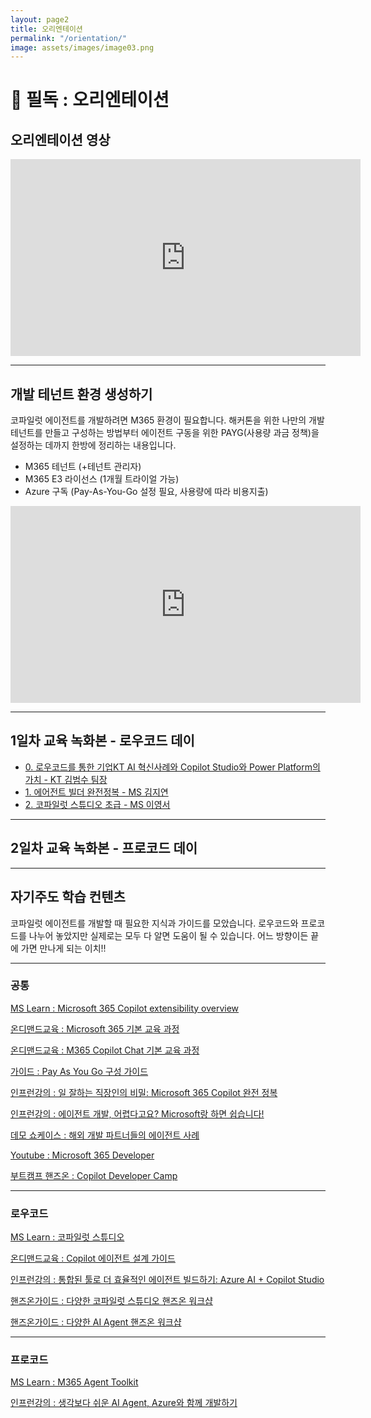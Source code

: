 ```yaml
---
layout: page2
title: 오리엔테이션
permalink: "/orientation/"
image: assets/images/image03.png
---
```


# 🚨 필독 : 오리엔테이션

## 오리엔테이션 영상

<iframe width="560" height="315" src="https://www.youtube.com/embed/lFe-Kwh0iEE?si=g2DjxH6o_MT2HbGk" title="YouTube video player" frameborder="0" allow="accelerometer; autoplay; clipboard-write; encrypted-media; gyroscope; picture-in-picture; web-share" referrerpolicy="strict-origin-when-cross-origin" allowfullscreen></iframe>

---

## 개발 테넌트 환경 생성하기

코파일럿 에이전트를 개발하려면 M365 환경이 필요합니다. 해커톤을 위한 나만의 개발 테넌트를 만들고 구성하는 방법부터 에이전트 구동을 위한 PAYG(사용량 과금 정책)을 설정하는 데까지 한방에 정리하는 내용입니다.

- M365 테넌트 (+테넌트 관리자)
- M365 E3 라이선스 (1개월 트라이얼 가능)
- Azure 구독 (Pay-As-You-Go 설정 필요, 사용량에 따라 비용지출)

<iframe width="560" height="315" src="https://www.youtube.com/embed/V_zOmFpncng?si=3HiPKKePmqF6sCWS" title="YouTube video player" frameborder="0" allow="accelerometer; autoplay; clipboard-write; encrypted-media; gyroscope; picture-in-picture; web-share" referrerpolicy="strict-origin-when-cross-origin" allowfullscreen></iframe>

---

## 1일차 교육 녹화본 - 로우코드 데이

- [0. 로우코드를 통한 기업KT AI 혁신사례와 Copilot Studio와 Power Platform의 가치 - KT 김범수 팀장](https://www.youtube.com/watch?v=M5VGCQPbEbk)
- [1. 에어전트 빌더 완전정복 - MS 김지연](https://www.youtube.com/watch?v=llbuE9KYacU)
- [2. 코파일럿 스튜디오 초급 - MS 이영서](https://www.youtube.com/watch?v=-AfbUVb7uGQ)

---

## 2일차 교육 녹화본 - 프로코드 데이

---

## 자기주도 학습 컨텐츠

코파일럿 에이전트를 개발할 때 필요한 지식과 가이드를 모았습니다. 로우코드와 프로코드를 나누어 놓았지만 실제로는 모두 다 알면 도움이 될 수 있습니다. 어느 방향이든 끝에 가면 만나게 되는 이치!!

---

### 공통

[MS Learn : Microsoft 365 Copilot extensibility overview](https://learn.microsoft.com/en-us/microsoft-365-copilot/extensibility/)

[온디맨드교육 : Microsoft 365 기본 교육 과정](https://microsoft.github.io/mwkorea/agent/M365userguide/)

[온디맨드교육 : M365 Copilot Chat 기본 교육 과정](https://microsoft.github.io/mwkorea/agent/CopilotChatguide/)

[가이드 : Pay As You Go 구성 가이드](https://microsoft.github.io/mwkorea/copilot/CopilotChatPAYG/)

[인프런강의 : 일 잘하는 직장인의 비밀: Microsoft 365 Copilot 완전 정복](https://inf.run/kSazo)

[인프런강의 : 에이전트 개발, 어렵다고요? Microsoft랑 하면 쉽습니다!](https://inf.run/XcDim)

[데모 쇼케이스 : 해외 개발 파트너들의 에이전트 사례](https://aka.ms/copilotecosystem)

[Youtube : Microsoft 365 Developer](https://www.youtube.com/@Microsoft365Developer)

[부트캠프 핸즈온 : Copilot Developer Camp](https://microsoft.github.io/copilot-camp/)

---

### 로우코드

[MS Learn : 코파일럿 스튜디오](https://learn.microsoft.com/ko-kr/microsoft-copilot-studio/)

[온디맨드교육 : Copilot 에이전트 설계 가이드](https://microsoft.github.io/mwkorea/agent/AgentDevGuide/)

[인프런강의 : 통합된 툴로 더 효율적인 에이전트 빌드하기: Azure AI + Copilot Studio](https://inf.run/tdCtF)

[핸즈온가이드 : 다양한 코파일럿 스튜디오 핸즈온 워크샵](https://github.com/ChangJu-Ahn/Power-Platform-Hands-on)

[핸즈온가이드 : 다양한 AI Agent 핸즈온 워크샵](https://github.com/ChangJu-Ahn/Microsoft-AI-Agent)

---

### 프로코드

[MS Learn : M365 Agent Toolkit](https://learn.microsoft.com/en-us/microsoft-365/developer/overview-m365-agents-toolkit)

[인프런강의 : 생각보다 쉬운 AI Agent, Azure와 함께 개발하기](https://inf.run/Veg1z)